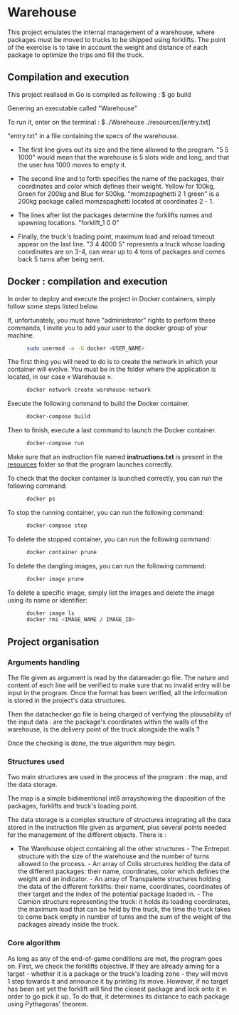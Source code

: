# Warehouse

This project emulates the internal management of a warehouse, where packages must be moved to trucks to be shipped using
forklifts. The point of the exercise is to take in account the weight and distance of each package to optimize the trips
and fill the truck.

## Compilation and execution

This project realised in Go is compiled as following :
$ go build

Genering an executable called "Warehouse"

To run it, enter on the terminal :
$ ./Warehouse ./resources/[entry.txt]

"entry.txt" in a file containing the specs of the warehouse.

- The first line gives out its size and the time allowed to the program.
  "5 5 1000" would mean that the warehouse is 5 slots wide and long, and that the user has 1000 moves to empty it.

- The second line and to forth specifies the name of the packages, their coordinates and color which defines their
  weight. Yellow for 100kg, Green for 200kg and Blue for 500kg.
  "momzspaghetti 2 1 green" is a 200kg package called momzspaghetti located at coordinates 2 - 1.

- The lines after list the packages determine the forklifts names and spawning locations.
  "forklift_1 0 0"

- Finally, the truck's loading point, maximum load and reload timeout appear on the last line.
  "3 4 4000 5" represents a truck whose loading coordinates are on 3-4, can wear up to 4 tons of packages and comes back 5 turns after being sent.

## Docker : compilation and execution

In order to deploy and execute the project in Docker containers, simply follow some steps listed below.

If, unfortunately, you must have "administrator" rights to perform these commands, I invite you to add your user to the
docker group of your machine.

```sh
      sudo usermod -a -G docker <USER_NAME>
```

The first thing you will need to do is to create the network in which your container will evolve. You must be in the
folder where the application is located, in our case « Warehouse ».

```sh
      docker network create warehouse-network
```

Execute the following command to build the Docker container.

```sh
      docker-compose build
```

Then to finish, execute a last command to launch the Docker container.

```sh
      docker-compose run
```

Make sure that an instruction file named **instructions.txt** is present in the [resources](./resources) folder so that
the program launches correctly.

To check that the docker container is launched correctly, you can run the following command:

```sh
      docker ps
```

To stop the running container, you can run the following command:

```sh
      docker-compose stop
```

To delete the stopped container, you can run the following command:

```sh
      docker container prune
```

To delete the dangling images, you can run the following command:

```sh
      docker image prune
```

To delete a specific image, simply list the images and delete the image using its name or identifier:

```sh
      docker image ls
      docker rmi <IMAGE_NAME / IMAGE_ID>
```

## Project organisation

### Arguments handling

The file given as argument is read by the datareader.go file. The nature and content of each line will be verified to
make sure that no invalid entry will be input in the program. Once the format has been verified, all the information is
stored in the project's data structures.

Then the datachecker.go file is being charged of verifying the plausability of the input data : are the package's
coordinates within the walls of the warehouse, is the delivery point of the truck alongside the walls ?

Once the checking is done, the true algorithm may begin.

### Structures used

Two main structures are used in the process of the program : the map, and the data storage.

The map is a simple bidimentional int8 arrayshowing the disposition of the packages, forklifts and truck's loading point.

The data storage is a complex structure of structures integrating all the data stored in the instruction file given as argument, plus several points needed for the management of the different objects.
There is :
- The Warehouse object containing all the other structures
      - The Entrepot structure with the size of the warehouse and the number of turns allowed to the process.
      - An array of Colis structures holding the data of the different packages: their name, coordinates, color which defines the weight and an indicator.
      - An array of Transpalette structures holding the data of the different forklifts: their name, coordinates, coordinates of their target and the index of the potential package loaded in.
      - The Camion structure representing the truck: it holds its loading coordinates, the maximum load that can be held by the truck, the time the truck takes to come back empty in number of turns and the sum of the weight of the packages already inside the truck.

### Core algorithm

As long as any of the end-of-game conditions are met, the program goes on.
First, we check the forklifts objective. If they are already aiming for a target - whether it is a package or the truck's loading zone - they will move 1 step towards it and announce it by printing its move.
However, if no target has been set yet the forklift will find the closest package and lock onto it in order to go pick it up. To do that, it determines its distance to each package using Pythagoras' theorem.
